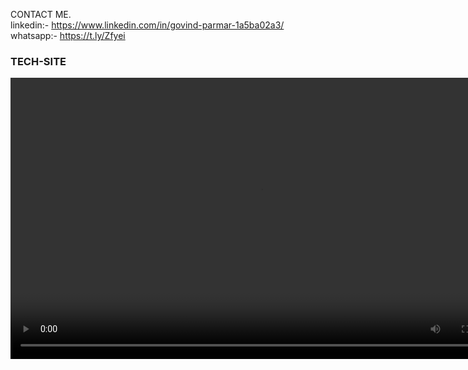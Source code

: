 CONTACT ME. <br>
linkedin:- https://www.linkedin.com/in/govind-parmar-1a5ba02a3/  <br>
whatsapp:- https://t.ly/Zfyei   <br>

### TECH-SITE
<video width="800" height="450" controls>
  <source src="https://github.com/govind-parmar3/tech-site/raw/c5bf572a7e3f9b569b057c7705b959b8c1fc9caf/recording%20(2).webm" type="video/webm">
  Your browser does not support the video tag.
</video>

